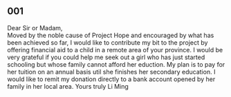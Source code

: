 ## 001
Dear Sir or Madam,  
    Moved by the noble cause of Project Hope and encouraged by what
has been achieved so far, I would like to contribute my bit to the project
by offering financial aid to a child in a remote area of your province.
    I would be very grateful if you could help me seek out a girl 
who has just started schooling but whose family cannot afford her eduction.
My plan is to pay for her tuition on an annual basis util she finishes her secondary
education. I would like to remit my donation directly to a bank account
opened by her family in her local area.
                                                        Yours truly
                                                        Li Ming